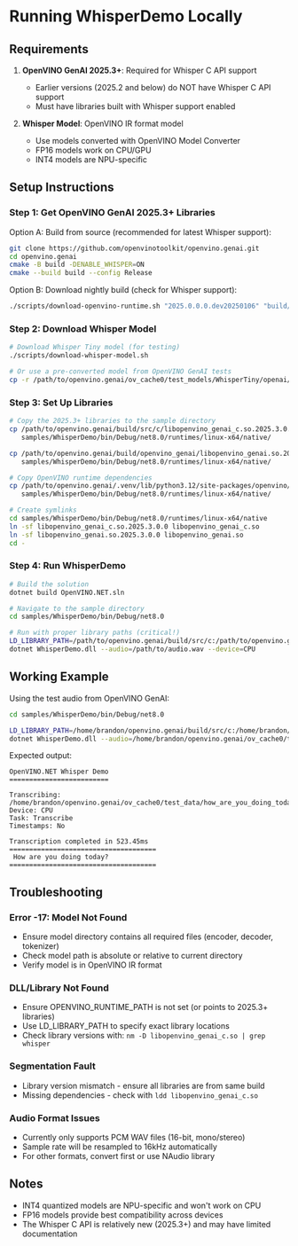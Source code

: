 # Running WhisperDemo Locally

## Requirements

1. **OpenVINO GenAI 2025.3+**: Required for Whisper C API support
   - Earlier versions (2025.2 and below) do NOT have Whisper C API support
   - Must have libraries built with Whisper support enabled

2. **Whisper Model**: OpenVINO IR format model
   - Use models converted with OpenVINO Model Converter
   - FP16 models work on CPU/GPU
   - INT4 models are NPU-specific

## Setup Instructions

### Step 1: Get OpenVINO GenAI 2025.3+ Libraries

Option A: Build from source (recommended for latest Whisper support):
```bash
git clone https://github.com/openvinotoolkit/openvino.genai.git
cd openvino.genai
cmake -B build -DENABLE_WHISPER=ON
cmake --build build --config Release
```

Option B: Download nightly build (check for Whisper support):
```bash
./scripts/download-openvino-runtime.sh "2025.0.0.0.dev20250106" "build/native" "24"
```

### Step 2: Download Whisper Model

```bash
# Download Whisper Tiny model (for testing)
./scripts/download-whisper-model.sh

# Or use a pre-converted model from OpenVINO GenAI tests
cp -r /path/to/openvino.genai/ov_cache0/test_models/WhisperTiny/openai/whisper-tiny Models/
```

### Step 3: Set Up Libraries

```bash
# Copy the 2025.3+ libraries to the sample directory
cp /path/to/openvino.genai/build/src/c/libopenvino_genai_c.so.2025.3.0.0 \
   samples/WhisperDemo/bin/Debug/net8.0/runtimes/linux-x64/native/

cp /path/to/openvino.genai/build/openvino_genai/libopenvino_genai.so.2025.3.0.0 \
   samples/WhisperDemo/bin/Debug/net8.0/runtimes/linux-x64/native/

# Copy OpenVINO runtime dependencies
cp /path/to/openvino.genai/.venv/lib/python3.12/site-packages/openvino/libs/*.so* \
   samples/WhisperDemo/bin/Debug/net8.0/runtimes/linux-x64/native/

# Create symlinks
cd samples/WhisperDemo/bin/Debug/net8.0/runtimes/linux-x64/native
ln -sf libopenvino_genai_c.so.2025.3.0.0 libopenvino_genai_c.so
ln -sf libopenvino_genai.so.2025.3.0.0 libopenvino_genai.so
cd -
```

### Step 4: Run WhisperDemo

```bash
# Build the solution
dotnet build OpenVINO.NET.sln

# Navigate to the sample directory
cd samples/WhisperDemo/bin/Debug/net8.0

# Run with proper library paths (critical!)
LD_LIBRARY_PATH=/path/to/openvino.genai/build/src/c:/path/to/openvino.genai/build/openvino_genai:/path/to/openvino.genai/.venv/lib/python3.12/site-packages/openvino/libs \
dotnet WhisperDemo.dll --audio=/path/to/audio.wav --device=CPU
```

## Working Example

Using the test audio from OpenVINO GenAI:
```bash
cd samples/WhisperDemo/bin/Debug/net8.0

LD_LIBRARY_PATH=/home/brandon/openvino.genai/build/src/c:/home/brandon/openvino.genai/build/openvino_genai:/home/brandon/openvino.genai/.venv/lib/python3.12/site-packages/openvino/libs \
dotnet WhisperDemo.dll --audio=/home/brandon/openvino.genai/ov_cache0/test_data/how_are_you_doing_today.wav --device=CPU
```

Expected output:
```
OpenVINO.NET Whisper Demo
=========================

Transcribing: /home/brandon/openvino.genai/ov_cache0/test_data/how_are_you_doing_today.wav
Device: CPU
Task: Transcribe
Timestamps: No

Transcription completed in 523.45ms
=====================================
 How are you doing today?
=====================================
```

## Troubleshooting

### Error -17: Model Not Found
- Ensure model directory contains all required files (encoder, decoder, tokenizer)
- Check model path is absolute or relative to current directory
- Verify model is in OpenVINO IR format

### DLL/Library Not Found
- Ensure OPENVINO_RUNTIME_PATH is not set (or points to 2025.3+ libraries)
- Use LD_LIBRARY_PATH to specify exact library locations
- Check library versions with: `nm -D libopenvino_genai_c.so | grep whisper`

### Segmentation Fault
- Library version mismatch - ensure all libraries are from same build
- Missing dependencies - check with `ldd libopenvino_genai_c.so`

### Audio Format Issues
- Currently only supports PCM WAV files (16-bit, mono/stereo)
- Sample rate will be resampled to 16kHz automatically
- For other formats, convert first or use NAudio library

## Notes

- INT4 quantized models are NPU-specific and won't work on CPU
- FP16 models provide best compatibility across devices
- The Whisper C API is relatively new (2025.3+) and may have limited documentation